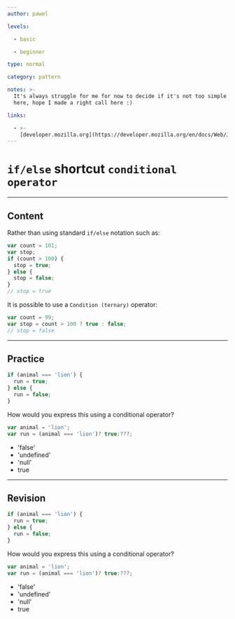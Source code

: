 ```yaml
---
author: pawel

levels:

  - basic

  - beginner

type: normal

category: pattern

notes: >-
  It's always struggle for me for now to decide if it's not too simple to put it
  here, hope I made a right call here :)

links:

  - >-
    [developer.mozilla.org](https://developer.mozilla.org/en/docs/Web/JavaScript/Reference/Operators/Conditional_Operator){website}
---
```


# `if/else` shortcut `conditional operator`

---

## Content

Rather than using standard `if/else` notation such as:

```javascript
var count = 101;
var stop;
if (count > 100) {
  stop = true;
} else {
  stop = false;
}
// stop = true
```

It is possible to use a `Condition (ternary)` operator:

```javascript
var count = 99;
var stop = count > 100 ? true : false;
// stop = false
```

---

## Practice

```javascript
if (animal === 'lion') {
  run = true;
} else {
  run = false;
}
```

How would you express this using
a conditional operator?

```javascript
var animal = 'lion';
var run = (animal === 'lion')? true:???;
```

- 'false'
- 'undefined'
- 'null'
- true

---

## Revision

```javascript
if (animal === 'lion') {
  run = true;
} else {
  run = false;
}
```

How would you express this using
a conditional operator?

```javascript
var animal = 'lion';
var run = (animal === 'lion')? true:???;
```

- 'false'
- 'undefined'
- 'null'
- true
